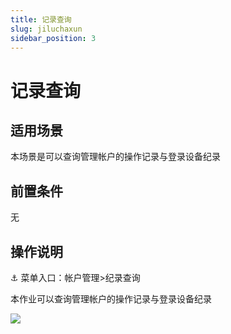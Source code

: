 ```yaml
---
title: 记录查询
slug: jiluchaxun
sidebar_position: 3
---
```



# 记录查询

## 适用场景

本场景是可以查询管理帐户的操作记录与登录设备纪录

## 前置条件

无

## 操作说明

<div class="callout callout-bg-6 callout-border-6">
<p>⚓ 菜单入口：帐户管理&gt;纪录查询</p>
</div>

本作业可以查询管理帐户的操作记录与登录设备纪录

<img src="/assets/MWjNbXYbtowqIAxmQFgciXzEnBe.png" src-width="3248" src-height="946" align="center"/>

